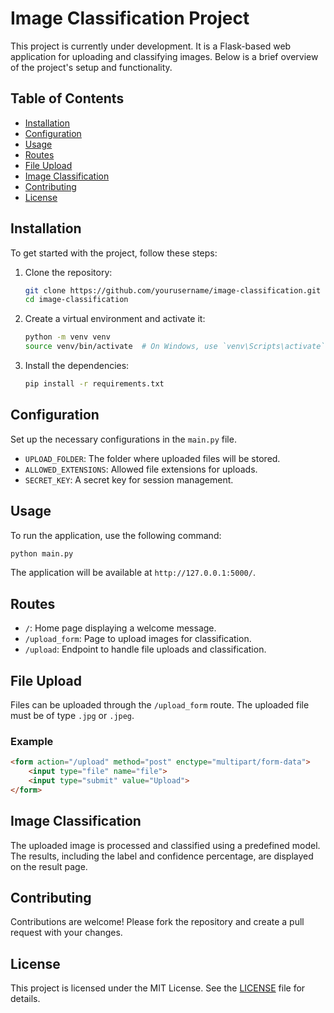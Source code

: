 # Image Classification Project

This project is currently under development. It is a Flask-based web application for uploading and classifying images. Below is a brief overview of the project's setup and functionality.

## Table of Contents
- [Installation](#installation)
- [Configuration](#configuration)
- [Usage](#usage)
- [Routes](#routes)
- [File Upload](#file-upload)
- [Image Classification](#image-classification)
- [Contributing](#contributing)
- [License](#license)

## Installation
To get started with the project, follow these steps:

1. Clone the repository:
    ```sh
    git clone https://github.com/yourusername/image-classification.git
    cd image-classification
    ```

2. Create a virtual environment and activate it:
    ```sh
    python -m venv venv
    source venv/bin/activate  # On Windows, use `venv\Scripts\activate`
    ```

3. Install the dependencies:
    ```sh
    pip install -r requirements.txt
    ```

## Configuration
Set up the necessary configurations in the `main.py` file.

- `UPLOAD_FOLDER`: The folder where uploaded files will be stored.
- `ALLOWED_EXTENSIONS`: Allowed file extensions for uploads.
- `SECRET_KEY`: A secret key for session management.

## Usage
To run the application, use the following command:
```sh
python main.py
```
The application will be available at `http://127.0.0.1:5000/`.

## Routes
- `/`: Home page displaying a welcome message.
- `/upload_form`: Page to upload images for classification.
- `/upload`: Endpoint to handle file uploads and classification.

## File Upload
Files can be uploaded through the `/upload_form` route. The uploaded file must be of type `.jpg` or `.jpeg`.

### Example
```html
<form action="/upload" method="post" enctype="multipart/form-data">
    <input type="file" name="file">
    <input type="submit" value="Upload">
</form>
```

## Image Classification
The uploaded image is processed and classified using a predefined model. The results, including the label and confidence percentage, are displayed on the result page.

## Contributing
Contributions are welcome! Please fork the repository and create a pull request with your changes.

## License
This project is licensed under the MIT License. See the [LICENSE](LICENSE) file for details.
